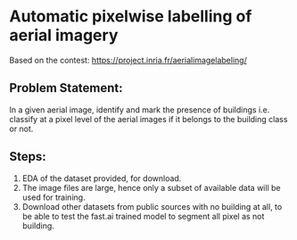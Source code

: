 # Automatic pixelwise labelling of aerial imagery
Based on the contest: https://project.inria.fr/aerialimagelabeling/

## Problem Statement:
In a given aerial image, identify and mark the presence of buildings i.e. classify at a pixel level of the aerial images if it belongs to the building class or not.


## Steps:

1. EDA of the dataset provided, for download. 
2. The image files are large, hence only a subset of available data will be used for training. 
3. Download other datasets from public sources with no building at all, to be able to test the fast.ai trained model to segment all pixel as not building.

